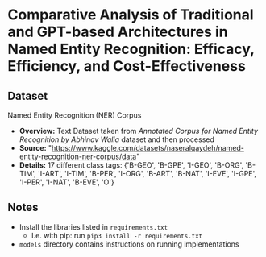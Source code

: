 # Comparative Analysis of Traditional and GPT-based Architectures in Named Entity Recognition: Efficacy, Efficiency, and Cost-Effectiveness

## Dataset

Named Entity Recognition (NER) Corpus 

  * **Overview:** Text Dataset taken from _Annotated Corpus for Named Entity Recognition by Abhinav Walia_ dataset and then processed
  * **Source:** "https://www.kaggle.com/datasets/naseralqaydeh/named-entity-recognition-ner-corpus/data"
  * **Details:** 17 different class tags: {'B-GEO', 'B-GPE', 'I-GEO', 'B-ORG', 'B-TIM', 'I-ART', 'I-TIM', 'B-PER', 'I-ORG', 'B-ART', 'B-NAT', 'I-EVE', 'I-GPE', 'I-PER', 'I-NAT', 'B-EVE', 'O'}

## Notes

- Install the libraries listed in ```requirements.txt```
    - I.e. with pip: run ```pip3 install -r requirements.txt```
- ```models``` directory contains instructions on running implementations
